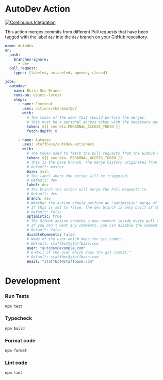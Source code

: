 # AutoDev Action

[![Continuous Integration](https://github.com/Staffbase/autodev-action/actions/workflows/integration.yml/badge.svg)](https://github.com/Staffbase/autodev-action/actions/workflows/integration.yml) 

This action merges commits from different Pull requests that have been tagged with the label `dev` into the `dev` branch on your GitHub repository.

```yaml
name: Autodev
on:
  push:
    branches-ignore:
      - dev
  pull_request:
    types: [labeled, unlabeled, opened, closed]

jobs:
  autodev:
    name: Build Dev Branch
    runs-on: ubuntu-latest
    steps:
      - name: Checkout
        uses: actions/checkout@v2
        with:
          # The token of the user that should perform the merges. 
          # This must be a personal access token with the necessary permissions
          token: ${{ secrets.PERSONAL_ACCESS_TOKEN }}
          fetch-depth: 0

      - name: Autodev
        uses: staffbase/autodev-action@v1
        with:
          # The token used to fetch the pull requests from the GitHub API
          token: ${{ secrets. PERSONAL_ACCESS_TOKEN }}
          # This is the base branch. The merge history originates from this branch.
          # Default: master
          base: main
          # The label where the action will be triggered.
          # Default: dev
          label: dev
          # The branch the action will merge the Pull Requests to.
          # Default: dev
          branch: dev
          # Whether the action should perform an "optimistic" merge of the given Pull requests.
          # If this is set to false, the dev branch is only built if there are zero merge conflicts between branches.
          # Default: false
          optimistic: true
          # The GitHub action creates a new comment inside every pull request.
          # If you don't want any comments, you can disable the comments by setting this to true
          # Default: false
          disableComments: false
          # Name of the user which does the git commit.
          # Default: staffbot@staffbase.com 
          user: "autodev@example.com"
          # E-Mail of the user which does the git commit."
          # Default: staffbot@staffbase.com 
          email: "staffbot@staffbase.com"
```

# Development

### Run Tests

```
npm test
```

### Typecheck

```
npm build
```

### Format code

```
npm format
```

### Lint code

```
npm lint
```
